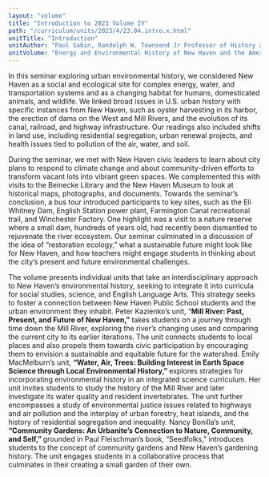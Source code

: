 ```yaml
---
layout: "volume"
title: "Introduction to 2023 Volume IV"
path: "/curriculum/units/2023/4/23.04.intro.x.html"
unitTitle: "Introduction"
unitAuthor: "Paul Sabin, Randolph W. Townsend Jr Professor of History and American Studies"
unitVolume: "Energy and Environmental History of New Haven and the American City"
---
```

<main>
	<p>In this seminar exploring urban environmental history, we considered New Haven as a social and ecological site for complex energy, water, and transportation systems and as a changing habitat for humans, domesticated animals, and wildlife. We linked broad issues in U.S. urban history with specific instances from New Haven, such as oyster harvesting in its harbor, the erection of dams on the West and Mill Rivers, and the evolution of its canal, railroad, and highway infrastructure. Our readings also included shifts in land use, including residential segregation, urban renewal projects, and health issues tied to pollution of the air, water, and soil.</p>
<p>During the seminar, we met with New Haven civic leaders to learn about city plans to respond to climate change and about community-driven efforts to transform vacant lots into vibrant green spaces. We complemented this with visits to the Beinecke Library and the New Haven Museum to look at historical maps, photographs, and documents. Towards the seminar&rsquo;s conclusion, a bus tour introduced participants to key sites, such as the Eli Whitney Dam, English Station power plant, Farmington Canal recreational trail, and Winchester Factory. One highlight was a visit to a nature reserve where a small dam, hundreds of years old, had recently been dismantled to rejuvenate the river ecosystem. Our seminar culminated in a discussion of the idea of &ldquo;restoration ecology,&rdquo; what a sustainable future might look like for New Haven, and how teachers might engage students in thinking about the city&rsquo;s present and future environmental challenges.</p>
<p>The volume presents individual units that take an interdisciplinary approach to New Haven&rsquo;s environmental history, seeking to integrate it into curricula for social studies, science, and English Language Arts. This strategy seeks to foster a connection between New Haven Public School students and the urban environment they inhabit. Peter Kazienko&rsquo;s unit, &ldquo;<strong>Mill River: Past, Present, and Future of New Haven,&rdquo;</strong> takes students on a journey through time down the Mill River, exploring the river&rsquo;s changing uses and comparing the current city to its earlier iterations. The unit connects students to local places and also propels them towards civic participation by encouraging them to envision a sustainable and equitable future for the watershed. Emily MacMelburn&rsquo;s unit, <strong>&ldquo;Water, Air, Trees: Building Interest in Earth Space Science through Local Environmental History,&rdquo; </strong>explores strategies for incorporating environmental history in an integrated science curriculum. Her unit invites students to study the history of the Mill River and later investigate its water quality and resident invertebrates. The unit further encompasses a study of environmental justice issues related to highways and air pollution and the interplay of urban forestry, heat islands, and the history of residential segregation and inequality. Nancy Bonilla&rsquo;s unit, <strong>&ldquo;Community Gardens: An Urbanite&rsquo;s Connection to Nature, Community, and Self,&rdquo; </strong>grounded in Paul Fleischman&rsquo;s book, &ldquo;Seedfolks,&rdquo; introduces students to the concept of community gardens and New Haven&rsquo;s gardening history. The unit engages students in a collaborative process that culminates in their creating a small garden of their own.</p>
</main>
